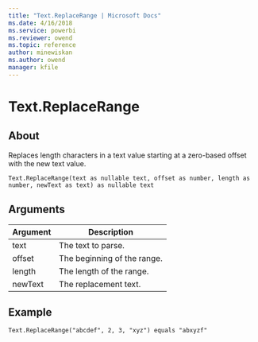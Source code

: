 ```yaml
---
title: "Text.ReplaceRange | Microsoft Docs"
ms.date: 4/16/2018
ms.service: powerbi
ms.reviewer: owend
ms.topic: reference
author: minewiskan
ms.author: owend
manager: kfile
---
```

# Text.ReplaceRange

  
## About  
Replaces length characters in a text value starting at a zero-based offset with the new text value.  
  
```  
Text.ReplaceRange(text as nullable text, offset as number, length as number, newText as text) as nullable text  
```  
  
## Arguments  
  
|Argument|Description|  
|------------|---------------|  
|text|The text to parse.|  
|offset|The beginning of the range.|  
|length|The length of the range.|  
|newText|The replacement text.|  
  
## Example  
  
```  
Text.ReplaceRange("abcdef", 2, 3, "xyz") equals "abxyzf"  
```  
